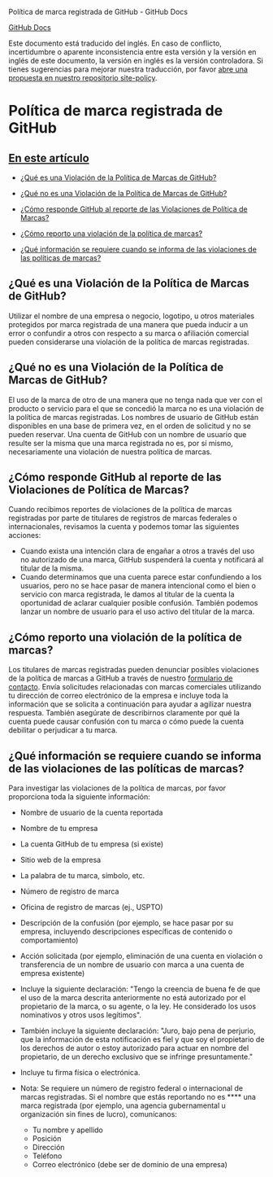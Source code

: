 Política de marca registrada de GitHub - GitHub Docs

[](/es)[GitHub Docs](/es)

Este documento está traducido del inglés. En caso de conflicto, incertidumbre o aparente inconsistencia entre esta versión y la versión en inglés de este documento, la versión en inglés es la versión controladora. Si tienes sugerencias para mejorar nuestra traducción, por favor [abre una propuesta en nuestro repositorio site-policy](https://github.com/github/site-policy/issues).

Política de marca registrada de GitHub
==========

[En este artículo](/github/site-policy/github-trademark-policy#in-this-article)
----------

* [¿Qué es una Violación de la Política de Marcas de GitHub?](#what-is-a-github-trademark-policy-violation)

* [¿Qué no es una Violación de la Política de Marcas de GitHub?](#what-is-not-a-github-trademark-policy-violation)

* [¿Cómo responde GitHub al reporte de las Violaciones de Política de Marcas?](#how-does-github-respond-to-reported-trademark-policy-violations)

* [¿Cómo reporto una violación de la política de marcas?](#how-do-i-report-a-trademark-policy-violation)

* [¿Qué información se requiere cuando se informa de las violaciones de las políticas de marcas?](#what-information-is-required-when-reporting-trademark-policy-violations)

[](#what-is-a-github-trademark-policy-violation)¿Qué es una Violación de la Política de Marcas de GitHub?
----------

Utilizar el nombre de una empresa o negocio, logotipo, u otros materiales protegidos por marca registrada de una manera que pueda inducir a un error o confundir a otros con respecto a su marca o afiliación comercial pueden considerarse una violación de la política de marcas registradas.

[](#what-is-not-a-github-trademark-policy-violation)¿Qué no es una Violación de la Política de Marcas de GitHub?
----------

El uso de la marca de otro de una manera que no tenga nada que ver con el producto o servicio para el que se concedió la marca no es una violación de la política de marcas registradas. Los nombres de usuario de GitHub están disponibles en una base de primera vez, en el orden de solicitud y no se pueden reservar. Una cuenta de GitHub con un nombre de usuario que resulte ser la misma que una marca registrada no es, por sí mismo, necesariamente una violación de nuestra política de marcas.

[](#how-does-github-respond-to-reported-trademark-policy-violations)¿Cómo responde GitHub al reporte de las Violaciones de Política de Marcas?
----------

Cuando recibimos reportes de violaciones de la política de marcas registradas por parte de titulares de registros de marcas federales o internacionales, revisamos la cuenta y podemos tomar las siguientes acciones:

* Cuando exista una intención clara de engañar a otros a través del uso no autorizado de una marca, GitHub suspenderá la cuenta y notificará al titular de la misma.
* Cuando determinamos que una cuenta parece estar confundiendo a los usuarios, pero no se hace pasar de manera intencional como el bien o servicio con marca registrada, le damos al titular de la cuenta la oportunidad de aclarar cualquier posible confusión. También podemos lanzar un nombre de usuario para el uso activo del titular de la marca.

[](#how-do-i-report-a-trademark-policy-violation)¿Cómo reporto una violación de la política de marcas?
----------

Los titulares de marcas registradas pueden denunciar posibles violaciones de la política de marcas a GitHub a través de nuestro [formulario de contacto](https://support.github.com/contact?tags=docs-trademark). Envía solicitudes relacionadas con marcas comerciales utilizando tu dirección de correo electrónico de la empresa e incluye toda la información que se solicita a continuación para ayudar a agilizar nuestra respuesta. También asegúrate de describirnos claramente por qué la cuenta puede causar confusión con tu marca o cómo puede la cuenta debilitar o perjudicar a tu marca.

[](#what-information-is-required-when-reporting-trademark-policy-violations)¿Qué información se requiere cuando se informa de las violaciones de las políticas de marcas?
----------

Para investigar las violaciones de la política de marcas, por favor proporciona toda la siguiente información:

* Nombre de usuario de la cuenta reportada

* Nombre de tu empresa

* La cuenta GitHub de tu empresa (si existe)

* Sitio web de la empresa

* La palabra de tu marca, símbolo, etc.

* Número de registro de marca

* Oficina de registro de marcas (ej., USPTO)

* Descripción de la confusión (por ejemplo, se hace pasar por su empresa, incluyendo descripciones específicas de contenido o comportamiento)

* Acción solicitada (por ejemplo, eliminación de una cuenta en violación o transferencia de un nombre de usuario con marca a una cuenta de empresa existente)

* Incluye la siguiente declaración: "Tengo la creencia de buena fe de que el uso de la marca descrita anteriormente no está autorizado por el propietario de la marca, o su agente, o la ley. He considerado los usos nominativos y otros usos legítimos".

* También incluye la siguiente declaración: "Juro, bajo pena de perjurio, que la información de esta notificación es fiel y que soy el propietario de los derechos de autor o estoy autorizado para actuar en nombre del propietario, de un derecho exclusivo que se infringe presuntamente."

* Incluye tu firma física o electrónica.

* Nota: Se requiere un número de registro federal o internacional de marcas registradas. Si el nombre que estás reportando no es \*\*\*\* una marca registrada (por ejemplo, una agencia gubernamental u organización sin fines de lucro), comunícanos:

  * Tu nombre y apellido
  * Posición
  * Dirección
  * Teléfono
  * Correo electrónico (debe ser de dominio de una empresa)
